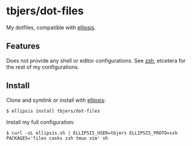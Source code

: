 # tbjers/dot-files
My dotfiles, compatible with [ellipsis][ellipsis].

## Features

Does not provide any shell or editor configurations. See [zsh][dot-zsh], etcetera for the rest of my configurations.

## Install
Clone and symlink or install with [ellipsis][ellipsis]:

```
$ ellipsis install tbjers/dot-files
```

Install my full configuration:

```
$ curl -sL ellipsis.sh | ELLIPSIS_USER=tbjers ELLIPSIS_PROTO=ssh PACKAGES='files casks zsh tmux vim' sh
```

[dot-zsh]: https://github.com/tbjers/dot-zsh
[ellipsis]: http://ellipsis.sh
